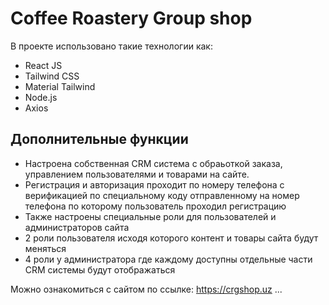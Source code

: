 # Coffee Roastery Group shop

В проекте использовано такие технологии как:

- React JS
- Tailwind CSS
- Material Tailwind
- Node.js
- Axios

## Дополнительные функции

- Настроена собственная CRM система с обраьоткой заказа, управлением пользователями и товарами на сайте.
- Регистрация и авторизация проходит по номеру телефона с верификацией по специальному коду отправленному на номер телефона по которому пользователь проходил регистрацию
- Также настроены специальные роли для пользователей и администраторов сайта
- 2 роли пользователя исходя которого контент и товары сайта будут меняться
- 4 роли у администратора где каждому доступны отдельные части CRM системы будут отображаться

Можно ознакомиться с сайтом по ссылке: https://crgshop.uz ...